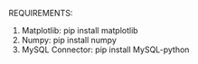 REQUIREMENTS:
1) Matplotlib:
   pip install matplotlib
2) Numpy:
   pip install numpy
3) MySQL Connector:
   pip install MySQL-python
